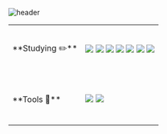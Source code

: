 ![header](https://capsule-render.vercel.app/api?type=venom&color=auto&height=200&section=header&text=Jimin's%20GITHUB&fontSize=60&fontColor=black)


<table>
  <tr height=100&fontSize=20&textAlign=center>
    <td fontSize=30> **Studying ✏️** </td>
    <td>
      <img src="https://img.shields.io/badge/html5-E34F26.svg?&style=for-the-badge&logo=html5&logoColor=white" />
      <img src="https://img.shields.io/badge/git-%23F05032.svg?&style=for-the-badge&logo=git&logoColor=white" />
      <img src="https://img.shields.io/badge/gradle-02303A.svg?&style=for-the-badge&logo=gradle&logoColor=white" />
      <img src="https://img.shields.io/badge/figma-%23F24E1E.svg?&style=for-the-badge&logo=figma&logoColor=white" />
      <img src="https://img.shields.io/badge/python-3776AB.svg?&style=for-the-badge&logo=python&logoColor=white" />
      <img src="https://img.shields.io/badge/css-663399.svg?&style=for-the-badge&logo=css&logoColor=white" />
      <img src="https://img.shields.io/badge/javascript-F7DF1E.svg?&style=for-the-badge&logo=javascript&logoColor=white" />
    </td>
  </tr>
  <tr height=100&fontSize=20&textAlign=center>
    <td fontSize=30> **Tools 🔧** </td>
    <td>
      <img src="https://img.shields.io/badge/springboot-6DB33F.svg?&style=for-the-badge&logo=springboot&logoColor=white" />
      <img src="https://img.shields.io/badge/oracle-%23F80000.svg?&style=for-the-badge&logo=oracle&logoColor=white" />
    </td>
  </tr>
</table>


